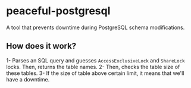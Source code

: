 # peaceful-postgresql

A tool that prevents downtime during PostgreSQL schema modifications.

## How does it work?

1- Parses an SQL query and guesses `AccessExclusiveLock` and `ShareLock` locks. Then, returns the table names.
2- Then, checks the table size of these tables.
3- If the size of table above certain limit, it means that we'll have a downtime.